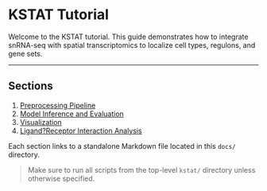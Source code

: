 # KSTAT Tutorial

Welcome to the KSTAT tutorial. This guide demonstrates how to integrate snRNA-seq with spatial transcriptomics to localize cell types, regulons, and gene sets.

---

## Sections

1. [Preprocessing Pipeline](preprocessing.md)
2. [Model Inference and Evaluation](inference.md)
3. [Visualization](visualization.md)
4. [Ligand?Receptor Interaction Analysis](interactions.md)

Each section links to a standalone Markdown file located in this `docs/` directory.

> Make sure to run all scripts from the top-level `kstat/` directory unless otherwise specified.
